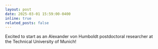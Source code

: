 ```yaml
---
layout: post
date: 2025-03-01 15:59:00-0400
inline: true
related_posts: false
---
```

Excited to start as an Alexander von Humboldt postdoctoral researcher at the Technical University of Munich!
